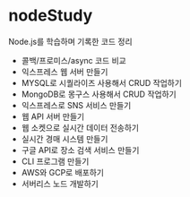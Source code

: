 # nodeStudy
Node.js를 학습하며 기록한 코드 정리

- 콜백/프로미스/async 코드 비교
- 익스프레스 웹 서버 만들기
- MYSQL로 시퀄라이즈 사용해서 CRUD 작업하기
- MongoDB로 몽구스 사용해서 CRUD 작업하기
- 익스프레스로 SNS 서비스 만들기
- 웹 API 서버 만들기
- 웹 소켓으로 실시간 데이터 전송하기
- 실시간 경매 시스템 만들기
- 구글 API로 장소 검색 서비스 만들기
- CLI 프로그램 만들기
- AWS와 GCP로 배포하기
- 서버리스 노드 개발하기
